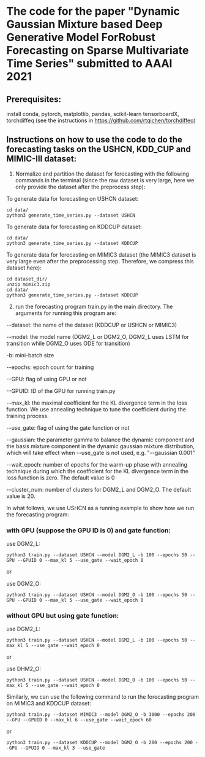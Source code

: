 # The code for the paper "Dynamic Gaussian Mixture based Deep Generative Model ForRobust Forecasting on Sparse Multivariate Time Series" submitted to AAAI 2021


## Prerequisites:
install conda, pytorch, matplotlib, pandas, scikit-learn tensorboardX, torchdiffeq (see the instructions in https://github.com/rtqichen/torchdiffeq)



## Instructions on how to use the code to do the forecasting tasks on the USHCN, KDD_CUP and MIMIC-III dataset:
1. Normalize and partition the dataset for forecasting with the following commands in the terminal (since the raw dataset is very large, here we only provide the dataset after the preprocess step):


To generate data for forecasting on USHCN dataset:

```
cd data/
python3 generate_time_series.py --dataset USHCN
```

To generate data for forecasting on KDDCUP dataset:

```
cd data/
python3 generate_time_series.py --dataset KDDCUP
```



To generate data for forecasting on MIMIC3 dataset (the MIMIC3 dataset is very large even after the preprocessing step. Therefore, we compress this dataset here):

```
cd dataset_dir/
unzip mimic3.zip
cd data/
python3 generate_time_series.py --dataset KDDCUP
```



2. run the forecasting program train.py in the main directory. The arguments for running this program are:


--dataset: the name of the dataset (KDDCUP or USHCN or MIMIC3)

--model: the model name (DGM2_L or DGM2_O, DGM2_L uses LSTM for transition while DGM2_O uses ODE for transition)

-b: mini-batch size

--epochs: epoch count for training

--GPU: flag of using GPU or not

--GPUID: ID of the GPU for running train.py

--max_kl: the maximal coefficient for the KL divergence term in the loss function. We use annealing technique to tune the coefficient during the training process.

--use_gate: flag of using the gate function or not

--gaussian: the parameter gamma to balance the dynamic component and the basis mixture component in the dynamic gaussian mixture distribution, which will take effect when --use_gate is not used, e.g. "--gaussian 0.001"

--wait_epoch: number of epochs for the warm-up phase with annealing technique during which the coefficient for the KL divergence term in the loss function is zero. The default value is 0


--cluster_num: number of clusters for DGM2_L and DGM2_O. The default value is 20.





In what follows, we use USHCN as a running example to show how we run the forecasting program:

### with GPU (suppose the GPU ID is 0) and gate function:



use DGM2_L:
```
python3 train.py --dataset USHCN --model DGM2_L -b 100 --epochs 50 --GPU --GPUID 0 --max_kl 5 --use_gate --wait_epoch 0
```

or

use DGM2_O:
```
python3 train.py --dataset USHCN --model DGM2_O -b 100 --epochs 50 --GPU --GPUID 0 --max_kl 5 --use_gate --wait_epoch 0
```


### without GPU but using gate function:

use DGM2_L:

```
python3 train.py --dataset USHCN --model DGM2_L -b 100 --epochs 50 --max_kl 5 --use_gate --wait_epoch 0
```

or

use DHM2_O:

```
python3 train.py --dataset USHCN --model DGM2_O -b 100 --epochs 50 --max_kl 5 --use_gate --wait_epoch 0
```











Similarly, we can use the following command to run the forecasting program on MIMIC3 and KDDCUP dataset:


```
python3 train.py --dataset MIMIC3 --model DGM2_O -b 3000 --epochs 200 --GPU --GPUID 0 --max_kl 6 --use_gate --wait_epoch 60
```

or 


```
python3 train.py --dataset KDDCUP --model DGM2_O -b 200 --epochs 200 --GPU --GPUID 0 --max_kl 3 --use_gate
```
